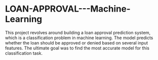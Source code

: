 # LOAN-APPROVAL---Machine-Learning
This project revolves around building a loan approval prediction system, which is a classification problem in machine  learning. The model predicts whether the loan should be approved or denied based on several input features. The ultimate  goal was to find the most accurate model for this classification task. 
